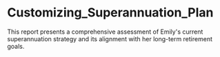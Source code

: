 # Customizing_Superannuation_Plan
This report presents a comprehensive assessment of Emily's current superannuation strategy and its alignment with her long-term retirement goals.

